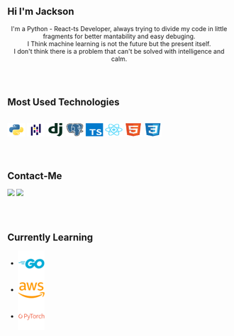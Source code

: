 ## Hi I'm Jackson
<div align="center">
  <p>
    I'm a Python - React-ts Developer, always trying to divide my code in little fragments for better mantability and easy debuging. </br>
    I Think machine learning is not the future but the present itself. </br>
    I don't think there is a problem that can't be solved with intelligence and calm.
  </p>
</div>

</br></br>

## Most Used Technologies
<div style="display: inline_block"><br>
  <img align="center" alt="Rafa-Python" height="30" width="40" src="https://raw.githubusercontent.com/devicons/devicon/master/icons/python/python-original.svg">
  <img align="center" alt="Rafa-Js" height="30" width="40" src="https://raw.githubusercontent.com/devicons/devicon/master/icons/pandas/pandas-original.svg">
    <img align="center" alt="Rafa-Csharp" height="30" width="40" src="https://raw.githubusercontent.com/devicons/devicon/master/icons/django/django-plain.svg">
  <img align="center" alt="Rafa-Csharp" height="30" width="40" src="https://raw.githubusercontent.com/devicons/devicon/master/icons/postgresql/postgresql-original.svg">
  <img align="center" alt="Rafa-Ts" height="30" width="40" src="https://raw.githubusercontent.com/devicons/devicon/master/icons/typescript/typescript-plain.svg">
  <img align="center" alt="Rafa-React" height="30" width="40" src="https://raw.githubusercontent.com/devicons/devicon/master/icons/react/react-original.svg">
  <img align="center" alt="Rafa-HTML" height="30" width="40" src="https://raw.githubusercontent.com/devicons/devicon/master/icons/html5/html5-original.svg">
  <img align="center" alt="Rafa-CSS" height="30" width="40" src="https://raw.githubusercontent.com/devicons/devicon/master/icons/css3/css3-original.svg">
</div>

</br></br>

## Contact-Me
 
<div> 
  <a href = "mailto:jacksonfinal@gmail.com"><img src="https://img.shields.io/badge/-Gmail-%23333?style=for-the-badge&logo=gmail&logoColor=white" target="_blank"></a>
  <a href="https://www.linkedin.com/in/f-jackson/" target="_blank"><img src="https://img.shields.io/badge/-LinkedIn-%230077B5?style=for-the-badge&logo=linkedin&logoColor=white" target="_blank"></a> 
 
</div>

</br></br>

## Currently Learning
- <img align="center" alt="Rafa-Csharp" height="60" width="60" src="https://raw.githubusercontent.com/devicons/devicon/master/icons/go/go-original-wordmark.svg">
- <img align="center" alt="Rafa-Csharp" height="60" width="60" src="https://raw.githubusercontent.com/devicons/devicon/master/icons/amazonwebservices/amazonwebservices-plain-wordmark.svg">
- <img align="center" alt="Rafa-Csharp" height="60" width="60" src="https://raw.githubusercontent.com/devicons/devicon/master/icons/pytorch/pytorch-plain-wordmark.svg">
